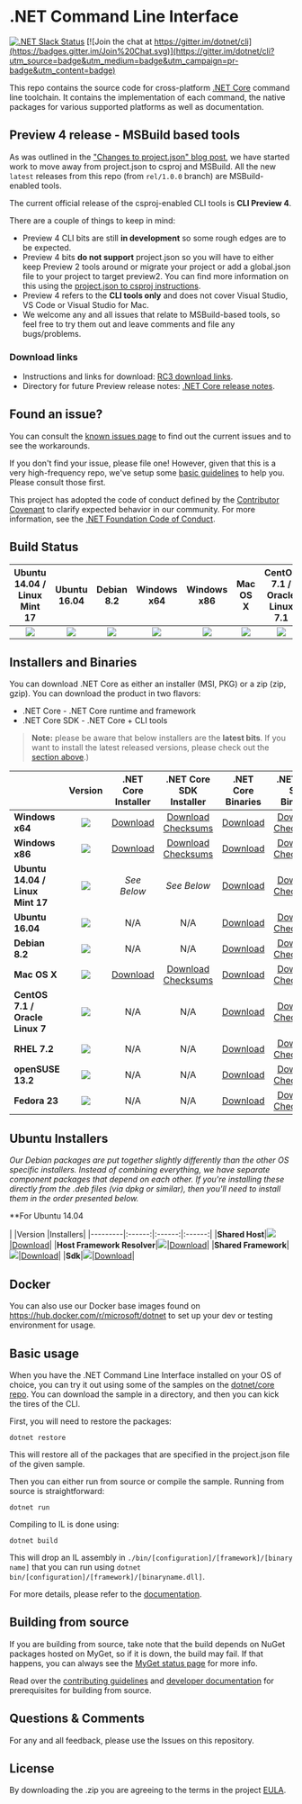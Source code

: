 # .NET Command Line Interface

[![.NET Slack Status](https://aspnetcoreslack.herokuapp.com/badge.svg?2)](http://tattoocoder.com/aspnet-slack-sign-up/) [![Join the chat at https://gitter.im/dotnet/cli](https://badges.gitter.im/Join%20Chat.svg)](https://gitter.im/dotnet/cli?utm_source=badge&utm_medium=badge&utm_campaign=pr-badge&utm_content=badge)

This repo contains the source code for cross-platform [.NET Core](http://github.com/dotnet/core) command line toolchain. It contains the implementation of each command, the native packages for various supported platforms as well as documentation. 

Preview 4 release - MSBuild based tools
---------------------------------------
As was outlined in the ["Changes to project.json" blog post](https://blogs.msdn.microsoft.com/dotnet/2016/05/23/changes-to-project-json/), we have started work to move away from project.json to csproj and MSBuild. All the new `latest` releases from this repo (from `rel/1.0.0` branch) are MSBuild-enabled tools. 

The current official release of the csproj-enabled CLI tools is **CLI Preview 4**. 

There are a couple of things to keep in mind:

* Preview 4 CLI bits are still **in development** so some rough edges are to be expected. 
* Preview 4 bits **do not support** project.json so you will have to either keep Preview 2 tools around or migrate your project or add a global.json file to your project to target preview2. You can find more information on this using the [project.json to csproj instructions](https://github.com/dotnet/cli/blob/rel/1.0.0/Documentation/ProjectJsonToCSProj.md). 
* Preview 4 refers to the **CLI tools only** and does not cover Visual Studio, VS Code or Visual Studio for Mac. 
* We welcome any and all issues that relate to MSBuild-based tools, so feel free to try them out and leave comments and file any bugs/problems.

### Download links
* Instructions and links for download:  [RC3 download links](https://github.com/dotnet/core/blob/master/release-notes/rc3-download.md).
* Directory for future Preview release notes: [.NET Core release notes](https://github.com/dotnet/core/tree/master/release-notes).

Found an issue?
---------------
You can consult the [known issues page](https://github.com/dotnet/core/blob/master/cli/known-issues.md) to find out the current issues and 
to see the workarounds.  

If you don't find your issue, please file one! However, given that this is a very high-frequency repo, we've setup some [basic guidelines](Documentation/issue-filing-guide.md) to help you. Please consult those first.

This project has adopted the code of conduct defined by the [Contributor Covenant](http://contributor-covenant.org/) to clarify expected behavior in our community. For more information, see the [.NET Foundation Code of Conduct](http://www.dotnetfoundation.org/code-of-conduct).

Build Status
------------

|Ubuntu 14.04 / Linux Mint 17 |Ubuntu 16.04 |Debian 8.2 |Windows x64 |Windows x86 |Mac OS X |CentOS 7.1 / Oracle Linux 7.1 |RHEL 7.2 |OpenSUSE 13.2 |Fedora 23|
|:------:|:------:|:------:|:------:|:------:|:------:|:------:|:------:|:------:|:------:|
|[![](https://mseng.visualstudio.com/_apis/public/build/definitions/d09b7a4d-0a51-4c0e-a15a-07921d5b558f/3132/badge)](https://mseng.visualstudio.com/dotnetcore/_build?_a=completed&definitionId=3132)|[![](https://mseng.visualstudio.com/_apis/public/build/definitions/d09b7a4d-0a51-4c0e-a15a-07921d5b558f/3618/badge)](https://mseng.visualstudio.com/dotnetcore/_build?_a=completed&definitionId=3618)|[![](https://mseng.visualstudio.com/_apis/public/build/definitions/d09b7a4d-0a51-4c0e-a15a-07921d5b558f/3271/badge)](https://mseng.visualstudio.com/dotnetcore/_build?_a=completed&definitionId=3271)|[![](https://mseng.visualstudio.com/_apis/public/build/definitions/d09b7a4d-0a51-4c0e-a15a-07921d5b558f/3022/badge)](https://mseng.visualstudio.com/dotnetcore/_build?_a=completed&definitionId=3022)|[![](https://mseng.visualstudio.com/_apis/public/build/definitions/d09b7a4d-0a51-4c0e-a15a-07921d5b558f/3071/badge)](https://mseng.visualstudio.com/dotnetcore/_build?_a=completed&definitionId=3071)|[![](https://mseng.visualstudio.com/_apis/public/build/definitions/d09b7a4d-0a51-4c0e-a15a-07921d5b558f/3397/badge)](https://mseng.visualstudio.com/dotnetcore/_build?_a=completed&definitionId=3397)|[![](https://mseng.visualstudio.com/_apis/public/build/definitions/d09b7a4d-0a51-4c0e-a15a-07921d5b558f/3257/badge)](https://mseng.visualstudio.com/dotnetcore/_build?_a=completed&definitionId=3257)|[![](https://mseng.visualstudio.com/_apis/public/build/definitions/d09b7a4d-0a51-4c0e-a15a-07921d5b558f/3256/badge)](https://mseng.visualstudio.com/dotnetcore/_build?_a=completed&definitionId=3256)|[![](https://mseng.visualstudio.com/_apis/public/build/definitions/d09b7a4d-0a51-4c0e-a15a-07921d5b558f/3626/badge)](https://mseng.visualstudio.com/dotnetcore/_build?_a=completed&definitionId=3626)|[![](https://mseng.visualstudio.com/_apis/public/build/definitions/d09b7a4d-0a51-4c0e-a15a-07921d5b558f/3623/badge)](https://mseng.visualstudio.com/dotnetcore/_build?_a=completed&definitionId=3623)|

Installers and Binaries
-----------------------

You can download .NET Core as either an installer (MSI, PKG) or a zip (zip, gzip). You can download the product in two flavors:

- .NET Core - .NET Core runtime and framework
- .NET Core SDK - .NET Core + CLI tools

> **Note:** please be aware that below installers are the **latest bits**. If you 
> want to install the latest released versions, please check out the [section above](#download-links).)

|  | Version | .NET Core Installer | .NET Core SDK Installer | .NET Core Binaries | .NET Core SDK Binaries |
|----------------------------------|:--------------------------------------------------------------------------------------------------------------------------------------------------------------------------------------------:|:--------------------------------------------------------------------------------------------------------------:|:---------------------------------------------------------------------------------------------------------------------------------------------------------------------------------------------------------------------------:|:-------------------------------------------------------------------------------------------------------------------------:|:-----------------------------------------------------------------------------------------------------------------------------------------------------------------------------------------------------------------------------------------------------:|
| **Windows x64** | [![](https://dotnetcli.blob.core.windows.net/dotnet/Sdk/rel-1.0.0/Windows_x64_Release_version_badge.svg)](https://dotnetcli.blob.core.windows.net/dotnet/Sdk/rel-1.0.0/latest.version) | [Download](https://dotnetcli.blob.core.windows.net/dotnet/preview/Installers/Latest/dotnet-win-x64.latest.exe) | [Download](https://dotnetcli.blob.core.windows.net/dotnet/Sdk/rel-1.0.0/dotnet-dev-win-x64.latest.exe) [Checksums](https://dotnetclichecksums.blob.core.windows.net/dotnet/Sdk/rel-1.0.0/dotnet-dev-win-x64.latest.exe.sha) | [Download](https://dotnetcli.blob.core.windows.net/dotnet/preview/Binaries/Latest/dotnet-win-x64.latest.zip) | [Download](https://dotnetcli.blob.core.windows.net/dotnet/Sdk/rel-1.0.0/dotnet-dev-win-x64.latest.zip) [Checksums](https://dotnetclichecksums.blob.core.windows.net/dotnet/Sdk/rel-1.0.0/dotnet-dev-win-x64.latest.zip.sha) |
| **Windows x86** | [![](https://dotnetcli.blob.core.windows.net/dotnet/Sdk/rel-1.0.0/Windows_x86_Release_version_badge.svg)](https://dotnetcli.blob.core.windows.net/dotnet/Sdk/rel-1.0.0/latest.version) | [Download](https://dotnetcli.blob.core.windows.net/dotnet/preview/Installers/Latest/dotnet-win-x86.latest.exe) | [Download](https://dotnetcli.blob.core.windows.net/dotnet/Sdk/rel-1.0.0/dotnet-dev-win-x86.latest.exe) [Checksums](https://dotnetclichecksums.blob.core.windows.net/dotnet/Sdk/rel-1.0.0/dotnet-dev-win-x86.latest.exe.sha) | [Download](https://dotnetcli.blob.core.windows.net/dotnet/preview/Binaries/Latest/dotnet-win-x86.latest.zip) | [Download](https://dotnetcli.blob.core.windows.net/dotnet/Sdk/rel-1.0.0/dotnet-dev-win-x86.latest.zip) [Checksums](https://dotnetclichecksums.blob.core.windows.net/dotnet/Sdk/rel-1.0.0/dotnet-dev-win-x86.latest.zip.sha) |
| **Ubuntu 14.04 / Linux Mint 17** | [![](https://dotnetcli.blob.core.windows.net/dotnet/Sdk/rel-1.0.0/Ubuntu_x64_Release_version_badge.svg)](https://dotnetcli.blob.core.windows.net/dotnet/Sdk/rel-1.0.0/latest.version) | *See Below* | *See Below* | [Download](https://dotnetcli.blob.core.windows.net/dotnet/preview/Binaries/Latest/dotnet-ubuntu-x64.latest.tar.gz) | [Download](https://dotnetcli.blob.core.windows.net/dotnet/Sdk/rel-1.0.0/dotnet-dev-ubuntu-x64.latest.tar.gz) [Checksums](https://dotnetclichecksums.blob.core.windows.net/dotnet/Sdk/rel-1.0.0/dotnet-dev-ubuntu-x64.latest.tar.gz.sha) |
| **Ubuntu 16.04** | [![](https://dotnetcli.blob.core.windows.net/dotnet/Sdk/rel-1.0.0/Ubuntu_16_04_x64_Release_version_badge.svg)](https://dotnetcli.blob.core.windows.net/dotnet/Sdk/rel-1.0.0/latest.version) | N/A | N/A | [Download](https://dotnetcli.blob.core.windows.net/dotnet/preview/Binaries/Latest/dotnet-ubuntu.16.04-x64.latest.tar.gz) | [Download](https://dotnetcli.blob.core.windows.net/dotnet/Sdk/rel-1.0.0/dotnet-dev-ubuntu.16.04-x64.latest.tar.gz) [Checksums](https://dotnetclichecksums.blob.core.windows.net/dotnet/Sdk/rel-1.0.0/dotnet-dev-ubuntu.16.04-x64.latest.tar.gz.sha) |
| **Debian 8.2** | [![](https://dotnetcli.blob.core.windows.net/dotnet/Sdk/rel-1.0.0/Debian_x64_Release_version_badge.svg)](https://dotnetcli.blob.core.windows.net/dotnet/Sdk/rel-1.0.0/latest.version) | N/A | N/A | [Download](https://dotnetcli.blob.core.windows.net/dotnet/preview/Binaries/Latest/dotnet-debian-x64.latest.tar.gz) | [Download](https://dotnetcli.blob.core.windows.net/dotnet/Sdk/rel-1.0.0/dotnet-dev-debian-x64.latest.tar.gz) [Checksums](https://dotnetclichecksums.blob.core.windows.net/dotnet/Sdk/rel-1.0.0/dotnet-dev-debian-x64.latest.tar.gz.sha) |
| **Mac OS X** | [![](https://dotnetcli.blob.core.windows.net/dotnet/Sdk/rel-1.0.0/OSX_x64_Release_version_badge.svg)](https://dotnetcli.blob.core.windows.net/dotnet/Sdk/rel-1.0.0/latest.version) | [Download](https://dotnetcli.blob.core.windows.net/dotnet/preview/Installers/Latest/dotnet-osx-x64.latest.pkg) | [Download](https://dotnetcli.blob.core.windows.net/dotnet/Sdk/rel-1.0.0/dotnet-dev-osx-x64.latest.pkg) [Checksums](https://dotnetclichecksums.blob.core.windows.net/dotnet/Sdk/rel-1.0.0/dotnet-dev-osx-x64.latest.pkg.sha) | [Download](https://dotnetcli.blob.core.windows.net/dotnet/preview/Binaries/Latest/dotnet-osx-x64.latest.tar.gz) | [Download](https://dotnetcli.blob.core.windows.net/dotnet/Sdk/rel-1.0.0/dotnet-dev-osx-x64.latest.tar.gz) [Checksums](https://dotnetclichecksums.blob.core.windows.net/dotnet/Sdk/rel-1.0.0/dotnet-dev-osx-x64.latest.tar.gz.sha) |
| **CentOS 7.1 / Oracle Linux 7** | [![](https://dotnetcli.blob.core.windows.net/dotnet/Sdk/rel-1.0.0/CentOS_x64_Release_version_badge.svg)](https://dotnetcli.blob.core.windows.net/dotnet/Sdk/rel-1.0.0/latest.version) | N/A | N/A | [Download](https://dotnetcli.blob.core.windows.net/dotnet/preview/Binaries/Latest/dotnet-centos-x64.latest.tar.gz) | [Download](https://dotnetcli.blob.core.windows.net/dotnet/Sdk/rel-1.0.0/dotnet-dev-centos-x64.latest.tar.gz) [Checksums](https://dotnetclichecksums.blob.core.windows.net/dotnet/Sdk/rel-1.0.0/dotnet-dev-centos-x64.latest.tar.gz.sha) |
| **RHEL 7.2** | [![](https://dotnetcli.blob.core.windows.net/dotnet/Sdk/rel-1.0.0/RHEL_x64_Release_version_badge.svg)](https://dotnetcli.blob.core.windows.net/dotnet/Sdk/rel-1.0.0/latest.version) | N/A | N/A | [Download](https://dotnetcli.blob.core.windows.net/dotnet/preview/Binaries/Latest/dotnet-rhel-x64.latest.tar.gz) | [Download](https://dotnetcli.blob.core.windows.net/dotnet/Sdk/rel-1.0.0/dotnet-dev-rhel-x64.latest.tar.gz) [Checksums](https://dotnetclichecksums.blob.core.windows.net/dotnet/Sdk/rel-1.0.0/dotnet-dev-rhel-x64.latest.tar.gz.sha) |
| **openSUSE 13.2** | [![](https://dotnetcli.blob.core.windows.net/dotnet/Sdk/rel-1.0.0/openSUSE_13_2_x64_Release_version_badge.svg)](https://dotnetcli.blob.core.windows.net/dotnet/Sdk/rel-1.0.0/latest.version) | N/A | N/A | [Download](https://dotnetcli.blob.core.windows.net/dotnet/preview/Binaries/Latest/dotnet-opensuse.13.2-x64.latest.tar.gz) | [Download](https://dotnetcli.blob.core.windows.net/dotnet/Sdk/rel-1.0.0/dotnet-dev-opensuse.13.2-x64.latest.tar.gz) [Checksums](https://dotnetclichecksums.blob.core.windows.net/dotnet/Sdk/rel-1.0.0/dotnet-dev-opensuse.13.2-x64.latest.tar.gz.sha) |
| **Fedora 23** | [![](https://dotnetcli.blob.core.windows.net/dotnet/Sdk/rel-1.0.0/Fedora_23_x64_Release_version_badge.svg)](https://dotnetcli.blob.core.windows.net/dotnet/Sdk/rel-1.0.0/latest.version) | N/A | N/A | [Download](https://dotnetcli.blob.core.windows.net/dotnet/preview/Binaries/Latest/dotnet-fedora.23-x64.latest.tar.gz) | [Download](https://dotnetcli.blob.core.windows.net/dotnet/Sdk/rel-1.0.0/dotnet-dev-fedora.23-x64.latest.tar.gz) [Checksums](https://dotnetclichecksums.blob.core.windows.net/dotnet/Sdk/rel-1.0.0/dotnet-dev-fedora.23-x64.latest.tar.gz.sha) |

Ubuntu Installers
----------

*Our Debian packages are put together slightly differently than the other OS specific installers. Instead of combining everything, we have separate component packages that depend on each other. If you're installing these directly from the .deb files (via dpkg or similar), then you'll need to install them in the order presented below.*

**For Ubuntu 14.04

|         |Version |Installers|
|---------|:------:|:------:|:------:|
|**Shared Host**|[![](https://dotnetcli.blob.core.windows.net/dotnet/Sdk/rel-1.0.0/Ubuntu_x64_Release_version_badge.svg)](https://dotnetcli.blob.core.windows.net/dotnet/Sdk/rel-1.0.0/latest.version)|[Download](https://dotnetcli.blob.core.windows.net/dotnet/preview/Installers/Latest/dotnet-host-ubuntu-x64.latest.deb)|
|**Host Framework Resolver**|[![](https://dotnetcli.blob.core.windows.net/dotnet/Sdk/rel-1.0.0/Ubuntu_x64_Release_version_badge.svg)](https://dotnetcli.blob.core.windows.net/dotnet/Sdk/rel-1.0.0/latest.version)|[Download](https://dotnetcli.blob.core.windows.net/dotnet/preview/Installers/Latest/dotnet-hostfxr-ubuntu-x64.latest.deb)|
|**Shared Framework**|[![](https://dotnetcli.blob.core.windows.net/dotnet/Sdk/rel-1.0.0/Ubuntu_x64_Release_version_badge.svg)](https://dotnetcli.blob.core.windows.net/dotnet/Sdk/rel-1.0.0/latest.version)|[Download](https://dotnetcli.blob.core.windows.net/dotnet/preview/Installers/Latest/dotnet-sharedframework-ubuntu-x64.latest.deb)|
|**Sdk**|[![](https://dotnetcli.blob.core.windows.net/dotnet/Sdk/rel-1.0.0/Ubuntu_x64_Release_version_badge.svg)](https://dotnetcli.blob.core.windows.net/dotnet/Sdk/rel-1.0.0/latest.version)|[Download](https://dotnetcli.blob.core.windows.net/dotnet/Sdk/rel-1.0.0/dotnet-sdk-ubuntu-x64.latest.deb)|

Docker
------

You can also use our Docker base images found on https://hub.docker.com/r/microsoft/dotnet to set up your dev or testing environment for usage.  

Basic usage
-----------

When you have the .NET Command Line Interface installed on your OS of choice, you can try it out using some of the samples on the [dotnet/core repo](https://github.com/dotnet/core/tree/master/samples). You can download the sample in a directory, and then you can kick the tires of the CLI.


First, you will need to restore the packages:
	
	dotnet restore
	
This will restore all of the packages that are specified in the project.json file of the given sample.

Then you can either run from source or compile the sample. Running from source is straightforward:
	
	dotnet run
	
Compiling to IL is done using:
	
	dotnet build

This will drop an IL assembly in `./bin/[configuration]/[framework]/[binary name]` 
that you can run using `dotnet bin/[configuration]/[framework]/[binaryname.dll]`.

For more details, please refer to the [documentation](https://aka.ms/dotnet-cli-docs).

Building from source
--------------------

If you are building from source, take note that the build depends on NuGet packages hosted on MyGet, so if it is down, the build may fail. If that happens, you can always see the [MyGet status page](http://status.myget.org/) for more info. 

Read over the [contributing guidelines](CONTRIBUTING.md) and [developer documentation](Documentation) for prerequisites for building from source.

Questions & Comments
--------------------

For any and all feedback, please use the Issues on this repository. 

License
-------

By downloading the .zip you are agreeing to the terms in the project [EULA](https://aka.ms/dotnet-core-eula).
